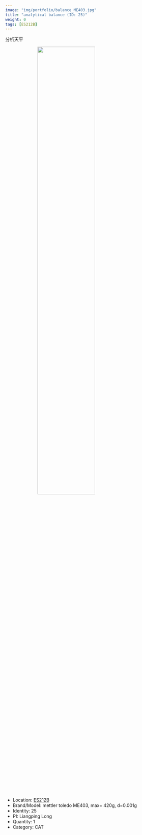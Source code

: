 ```yaml
---
image: "img/portfolio/balance_ME403.jpg"
title: "analytical balance (ID: 25)"
weight: 0
tags: [ES212B]
---
```


分析天平

<!--more-->

<img src="../../img/portfolio/balance_ME403.jpg" width="60%" style="display: block; margin: auto;">

- Location: [ES212B](../../tags/es212b)
- Brand/Model: mettler toledo ME403, max= 420g, d=0.001g
- Identity: 25
- PI: Liangping Long
- Quantity: 1
- Category: CAT






